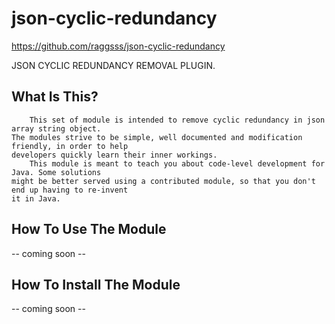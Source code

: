 json-cyclic-redundancy
======================

https://github.com/raggsss/json-cyclic-redundancy

JSON CYCLIC REDUNDANCY REMOVAL PLUGIN.

What Is This?
-------------

        This set of module is intended to remove cyclic redundancy in json array string object.
    The modules strive to be simple, well documented and modification friendly, in order to help
    developers quickly learn their inner workings.
        This module is meant to teach you about code-level development for Java. Some solutions
    might be better served using a contributed module, so that you don't end up having to re-invent
    it in Java.

How To Use The Module
-----------------------

 -- coming soon --

How To Install The Module
--------------------------

 -- coming soon --
